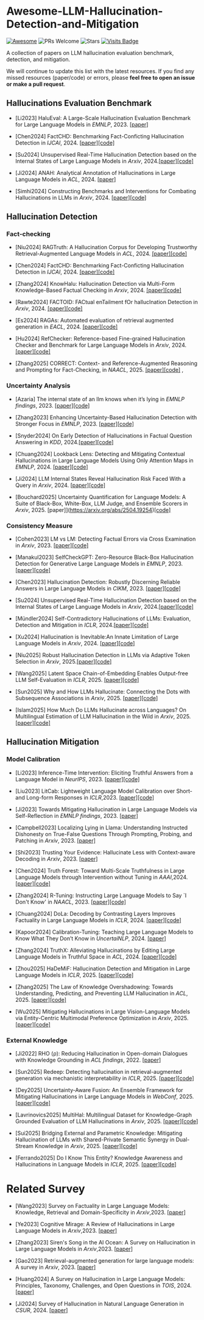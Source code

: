  # Awesome-LLM-Hallucination-Detection-and-Mitigation


[![Awesome](https://awesome.re/badge.svg)](https://awesome.re) 
![PRs Welcome](https://img.shields.io/badge/PRs-Welcome-green) 
![Stars](https://img.shields.io/github/stars/mala-lab/Awesome-LLM-Hallucination-Detection-and-Mitigation)
[![Visits Badge](https://badges.pufler.dev/visits/mala-lab/Awesome-LLM-Hallucination-Detection-and-Mitigation)](https://badges.pufler.dev/visits/mala-lab/Awesome-LLM-Hallucination-Detection-and-Mitigation)


A collection of papers on LLM hallucination evaluation benchmark, detection, and mitigation.

We will continue to update this list with the latest resources. If you find any missed resources (paper/code) or errors, please **feel free to open an issue or make a pull request**.

 

## Hallucinations Evaluation Benchmark 

- [Li2023] HaluEval: A Large-Scale Hallucination Evaluation Benchmark for Large Language Models in *EMNLP*, 2023. [\[paper\]](https://arxiv.org/abs/2305.11747)

- [Chen2024] FactCHD: Benchmarking Fact-Conficting Hallucination Detection in *IJCAI*, 2024. [\[paper\]](https://www.ijcai.org/proceedings/2024/0687.pdf)[\[code\]](https://github.com/zjunlp/FactCHD)  

- [Su2024] Unsupervised Real-Time Hallucination Detection based on the Internal States of Large Language Models in *Arxiv*, 2024.[\[paper\]](https://arxiv.org/pdf/2403.06448)[\[code\]](https://github.com/oneal2000/MIND/tree/main) 
  
- [Ji2024] ANAH: Analytical Annotation of Hallucinations in Large Language Models in *ACL*, 2024. [\[paper\]](https://arxiv.org/abs/2405.20315)

- [Simhi2024] Constructing Benchmarks and Interventions for Combating Hallucinations in LLMs in *Arxiv*, 2024. [\[paper\]](https://arxiv.org/abs/2404.09971)[\[code\]](https://github.com/technion-cs-nlp/hallucination-mitigation)  



## Hallucination Detection 

### Fact-checking 

- [Niu2024] RAGTruth: A Hallucination Corpus for Developing Trustworthy Retrieval-Augmented Language Models in *ACL*, 2024.  [\[paper\]](https://aclanthology.org/2024.acl-long.585.pdf)[\[code\]](https://github.com/ParticleMedia/RAGTruth)  

- [Chen2024] FactCHD: Benchmarking Fact-Conficting Hallucination Detection in *IJCAI*, 2024. [\[paper\]](https://www.ijcai.org/proceedings/2024/0687.pdf)[\[code\]](https://github.com/zjunlp/FactCHD)  
  
- [Zhang2024] KnowHalu: Hallucination Detection via Multi-Form Knowledge-Based Factual Checking in *Arxiv*, 2024. [\[paper\]](https://arxiv.org/pdf/2404.02935)[\[code\]](https://github.com/javyduck/KnowHalu)

-  [Rawte2024] FACTOID: FACtual enTailment fOr hallucInation Detection in *Arxiv*, 2024. [\[paper\]](https://arxiv.org/abs/2403.19113)[\[code\]]() 

-  [Es2024] RAGAs: Automated evaluation of retrieval augmented generation in *EACL*, 2024. [\[paper\]](https://aclanthology.org/2024.eacl-demo.16.pdf)[\[code\]](https://github.com/explodinggradients/ragas) 

- [Hu2024]  RefChecker: Reference-based Fine-grained Hallucination Checker and Benchmark for Large Language Models in *Arxiv*, 2024. [\[paper\]](https://arxiv.org/abs/2405.14486)[\[code\]](https://github.com/amazon-science/RefChecker) 

- [Zhang2025] CORRECT: Context- and Reference-Augmented Reasoning and Prompting for Fact-Checking, in *NAACL*, 2025. [\[paper\]](https://drive.google.com/file/d/1-2fieczt68O5SCFhhC4kOC7lp3D6oDrN/view)[\[code\]](https://github.com/cezhang01/correct) 
,

### Uncertainty Analysis 

- [Azaria] The internal state of an llm knows when it’s lying in *EMNLP findings*, 2023.  [\[paper\]](https://aclanthology.org/2023.findings-emnlp.68.pdf)[\[code\]](https://github.com/zthang/focus) 

- [Zhang2023] Enhancing Uncertainty-Based Hallucination Detection with Stronger Focus in *EMNLP*, 2023. [\[paper\]](https://aclanthology.org/2023.emnlp-main.58v2.pdf)[\[code\]](https://github.com/zthang/focus) 

- [Snyder2024] On Early Detection of Hallucinations in Factual Question Answering in *KDD*, 2024.[\[paper\]](https://arxiv.org/pdf/2312.14183)[\[code\]](https://github.com/amazon-science/llm-hallucinations-factual-qa)

- [Chuang2024] Lookback Lens: Detecting and Mitigating Contextual Hallucinations in Large Language Models Using Only Attention Maps in *EMNLP*, 2024.  [\[paper\]](https://arxiv.org/abs/2407.07071)[\[code\]](https://github.com/voidism/Lookback-Lens)

- [Ji2024]  LLM Internal States Reveal Hallucination Risk Faced With a Query in *Arxiv*, 2024. [\[paper\]](https://arxiv.org/pdf/2407.03282)[\[code\]](https://github.com/ziweiji/Internal_States_Reveal_Hallucination)

- [Bouchard2025] Uncertainty Quantification for Language Models: A Suite of Black-Box, White-Box, LLM Judge, and Ensemble Scorers in *Arxiv*, 2025. \[paper\]](https://arxiv.org/abs/2504.19254)[\[code\]](https://github.com/cvs-health/uqlm)

### Consistency Measure 

- [Cohen2023] LM vs LM: Detecting Factual Errors via Cross Examination in *Arxiv*, 2023. [\[paper\]](https://arxiv.org/abs/2305.13281)[\[code\]]() 

- [Manakul2023] SelfCheckGPT: Zero-Resource Black-Box Hallucination Detection for Generative Large Language Models in *EMNLP*, 2023. [\[paper\]](https://arxiv.org/abs/2303.08896)[\[code\]](https://github.com/potsawee/selfcheckgpt) 

- [Chen2023] Hallucination Detection: Robustly Discerning Reliable Answers in Large Language Models in *CIKM*, 2023. [\[paper\]](https://arxiv.org/abs/2407.04121)[\[code\]]() 

- [Su2024] Unsupervised Real-Time Hallucination Detection based on the Internal States of Large Language Models in *Arxiv*, 2024.[\[paper\]](https://arxiv.org/pdf/2403.06448)[\[code\]](https://github.com/oneal2000/MIND/tree/main) 

- [Mündler2024] Self-Contradictory Hallucinations of LLMs: Evaluation, Detection and Mitigation in *ICLR*, 2024.[\[paper\]](https://arxiv.org/pdf/2305.15852)[\[code\]](https://chatprotect.ai/) 

- [Xu2024] Hallucination is Inevitable:An Innate Limitation of Large Language Models in *Arxiv*, 2024. [\[paper\]](https://arxiv.org/pdf/2401.11817)[\[code\]]() 

- [Niu2025] Robust Hallucination Detection in LLMs via Adaptive Token Selection in *Arxiv*, 2025.[\[paper\]](https://arxiv.org/abs/2504.07863)[\[code\]]()

- [Wang2025]  Latent Space Chain-of-Embedding Enables Output-free LLM Self-Evaluation in *ICLR*, 2025. [\[paper\]](https://arxiv.org/abs/2410.13640)[\[code\]](https://github.com/Alsace08/Chain-of-Embedding) 

- [Sun2025] Why and How LLMs Hallucinate: Connecting the Dots with Subsequence Associations in *Arxiv*, 2025. [\[paper\]](https://arxiv.org/abs/2504.12691)[\[code\]](https://github.com/sunyiyou/SAT) 

- [Islam2025] How Much Do LLMs Hallucinate across Languages? On Multilingual Estimation of LLM Hallucination in the Wild in *Arxiv*, 2025. [\[paper\]](https://arxiv.org/pdf/2502.12769)[\[code\]]() 


## Hallucination Mitigation 



### Model Calibration 

- [Li2023] Inference-Time Intervention: Eliciting Truthful Answers from a Language Model in *NeurIPS*, 2023. [\[paper\]](https://arxiv.org/abs/2306.03341)[\[code\]](https://github.com/likenneth/honest_llama)

- [Liu2023] LitCab: Lightweight Language Model Calibration over Short- and Long-form Responses in *ICLR*,2023.  [\[paper\]](https://arxiv.org/abs/2310.19208)[\[code\]](https://github.com/launchnlp/LitCab)

- [Ji2023] Towards Mitigating Hallucination in Large Language Models via Self-Reflection in *EMNLP findings*, 2023. [\[paper\]](https://arxiv.org/abs/2310.06271)

- [Campbell2023] Localizing Lying in Llama: Understanding Instructed Dishonesty on True-False Questions Through Prompting, Probing, and Patching in *Arxiv*, 2023. [\[paper\]](https://arxiv.org/pdf/2311.15131)

- [Shi2023] Trusting Your Evidence: Hallucinate Less with Context-aware Decoding in *Arxiv*, 2023. [\[paper\]](https://arxiv.org/pdf/2305.14739)

- [Chen2024] Truth Forest: Toward Multi-Scale Truthfulness in Large Language Models through Intervention without Tuning in *AAAI*,2024.  [\[paper\]](https://arxiv.org/abs/2312.17484)[\[code\]]()

- [Zhang2024] R-Tuning: Instructing Large Language Models to Say `I Don't Know' in *NAACL*,  2023.  [\[paper\]](https://arxiv.org/abs/2311.09677)[\[code\]](https://github.com/shizhediao/R-Tuning)

- [Chuang2024] DoLa: Decoding by Contrasting Layers Improves Factuality in Large Language Models in *ICLR*, 2024. [\[paper\]](https://arxiv.org/abs/2309.03883)[\[code\]](https://github.com/voidism/DoLa)

- [Kapoor2024] Calibration-Tuning: Teaching Large Language Models to Know What They Don’t Know in *UncertaiNLP*, 2024. [\[paper\]](https://aclanthology.org/2024.uncertainlp-1.1/)

- [Zhang2024] TruthX: Alleviating Hallucinations by Editing Large Language Models in Truthful Space in *ACL*, 2024. [\[paper\]](https://arxiv.org/abs/2402.17811)[\[code\]](https://ictnlp.github.io/TruthX-site/)

- [Zhou2025] HaDeMiF: Hallucination Detection and Mitigation in Large Language Models in *ICLR*, 2025. [\[paper\]](https://openreview.net/pdf?id=VwOYxPScxB)[\[code\]]()

- [Zhang2025] The Law of Knowledge Overshadowing: Towards Understanding, Predicting, and Preventing LLM Hallucination in *ACL*, 2025. [\[paper\]](https://arxiv.org/abs/2502.16143)[\[code\]]()

- [Wu2025] Mitigating Hallucinations in Large Vision-Language Models via Entity-Centric Multimodal Preference Optimization in *Arxiv*, 2025. [\[paper\]](https://arxiv.org/abs/2506.04039)[\[code\]](https://github.com/RobitsG/EMPO)


### External Knowledge 

- [Ji2022] RHO (ρ): Reducing Hallucination in Open-domain Dialogues with Knowledge Grounding in *ACL findings*, 2022. [\[paper\]](https://arxiv.org/abs/2212.01588)

- [Sun2025] Redeep: Detecting hallucination in retrieval-augmented generation via mechanistic interpretability  in *ICLR*, 2025. [\[paper\]](https://arxiv.org/pdf/2410.11414)[\[code\]](https://github.com/Jeryi-Sun/ReDEeP-ICLR)

- [Dey2025] Uncertainty-Aware Fusion: An Ensemble Framework for Mitigating Hallucinations in Large Language Models in *WebConf*, 2025. [\[paper\]](https://arxiv.org/abs/2503.05757)[\[code\]]()

- [Lavrinovics2025] MultiHal: Multilingual Dataset for Knowledge-Graph Grounded Evaluation of LLM Hallucinations in *Arxiv*, 2025. [\[paper\]](https://arxiv.org/abs/2505.14101)[\[code\]](https://github.com/ernlavr/multihal)

- [Sui2025] Bridging External and Parametric Knowledge: Mitigating Hallucination of LLMs with Shared-Private Semantic Synergy in Dual-Stream Knowledge in *Arxiv*, 2025. [\[paper\]](https://arxiv.org/pdf/2506.06240)[\[code\]]()

- [Ferrando2025]  Do I Know This Entity? Knowledge Awareness and Hallucinations in Language Models in *ICLR*, 2025.  [\[paper\]](https://arxiv.org/abs/2411.14257)[\[code\]](https://github.com/javiferran/sae_entities)



# Related Survey 

- [Wang2023] Survey on Factuality in Large Language Models: Knowledge, Retrieval and Domain-Specificity in *Arxiv*,2023. [\[paper\]](https://arxiv.org/abs/2310.07521) 
  
- [Ye2023] Cognitive Mirage: A Review of Hallucinations in Large Language Models  in *Arxiv*,2023. [\[paper\]](https://arxiv.org/abs/2309.06794v1) 
  
- [Zhang2023] Siren's Song in the AI Ocean: A Survey on Hallucination in Large Language Models in *Arxiv*,2023. [\[paper\]](https://arxiv.org/abs/2309.01219)

- [Gao2023] Retrieval-augmented generation for large language models: A survey in *Arxiv*, 2023. [\[paper\]](https://arxiv.org/pdf/2312.10997)

- [Huang2024] A Survey on Hallucination in Large Language Models: Principles, Taxonomy, Challenges, and Open Questions in *TOIS*, 2024. [\[paper\]](https://arxiv.org/pdf/2410.11414)

- [Ji2024] Survey of Hallucination in Natural Language Generation in *CSUR*, 2024.  [\[paper\]](https://arxiv.org/abs/2202.03629)




